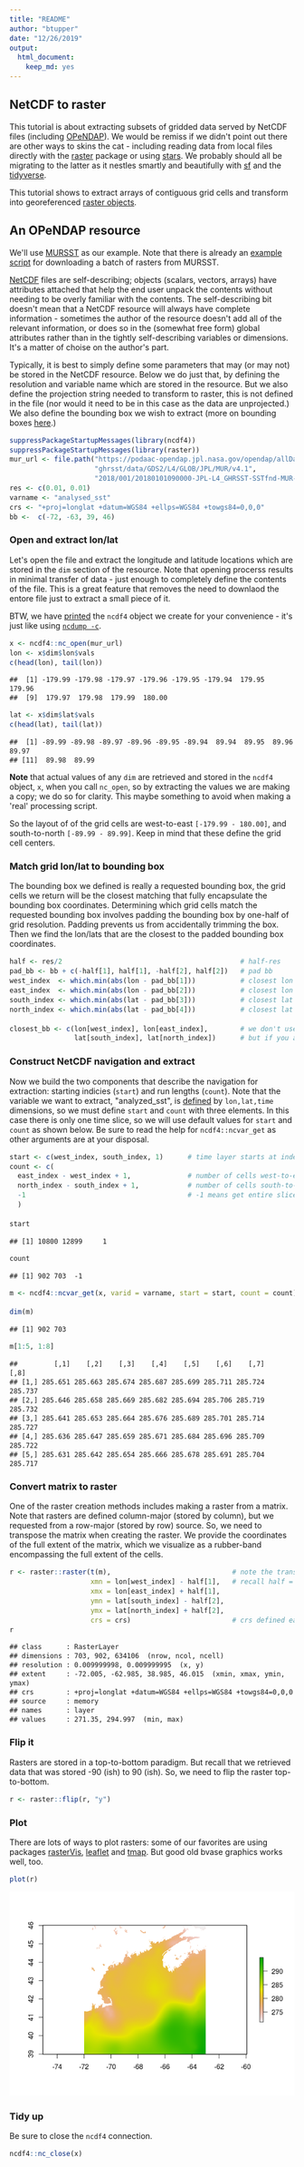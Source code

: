 ```yaml
---
title: "README"
author: "btupper"
date: "12/26/2019"
output: 
  html_document:
    keep_md: yes
---
```




## NetCDF to raster

This tutorial is about extracting subsets of gridded data served by NetCDF files (including [OPeNDAP](https://www.opendap.org/)). We would be remiss if we didn't point out there are other ways to skins the cat - including reading data from local files directly with the [raster](https://CRAN.R-project.org/package=raster) package or using [stars](https://CRAN.R-project.org/package=stars).  We probably should all be migrating to the latter as it nestles smartly and beautifully with [sf](https://CRAN.R-project.org/package=sf) and the [tidyverse](https://CRAN.R-project.org/package=tidyverse).  


This tutorial shows to extract arrays of contiguous grid cells and transform into georeferenced [raster objects](http://rpubs.com/etiennebr/visualraster).


## An OPeNDAP resource

We'll use [MURSST](https://podaac.jpl.nasa.gov/dataset/MUR-JPL-L4-GLOB-v4.1?ids=&values=&search=MUR%20v4.1) as our example.  Note that there is already an [example script](https://github.com/BigelowLab/oharvester/tree/master/scripts/MURSST-grid) for downloading a batch of rasters from MURSST.

[NetCDF](https://www.unidata.ucar.edu/software/netcdf/) files are self-describing; objects (scalars, vectors, arrays) have attributes attached that help the end user unpack the contents without needing to be overly familiar with the contents. The self-describing bit doesn't mean that a NetCDF resource will always have complete information - sometimes the author of the resource doesn't add all of the relevant information, or does so in the (somewhat free form) global attributes rather than in the tightly self-describing variables or dimensions.  It's a matter of choise on the author's part.

Typically, it is best to simply define some parameters that may (or may not) be stored in the NetCDF resource.  Below we do just that, by defining the resolution and variable name which are stored in the resource.  But we also define the projection string needed to transform to raster, this is not defined in the file (nor would it need to be in this case as the data are unprojected.)  We also define the bounding box we wish to extract (more on bounding boxes [here](https://github.com/BigelowLab/oharvester/tree/master/tutorials/bbox-vis).)


```r
suppressPackageStartupMessages(library(ncdf4))
suppressPackageStartupMessages(library(raster))
mur_url <- file.path("https://podaac-opendap.jpl.nasa.gov/opendap/allData",
                     "ghrsst/data/GDS2/L4/GLOB/JPL/MUR/v4.1",
                     "2018/001/20180101090000-JPL-L4_GHRSST-SSTfnd-MUR-GLOB-v02.0-fv04.1.nc")
res <- c(0.01, 0.01)
varname <- "analysed_sst"
crs <- "+proj=longlat +datum=WGS84 +ellps=WGS84 +towgs84=0,0,0"
bb <-  c(-72, -63, 39, 46)
```

### Open and extract lon/lat

Let's open the file and extract the longitude and latitude locations which are stored in the `dim` section of the resource.  Note that opening procerss results in minimal transfer of data - just enough to completely define the contents of the file.  This is a great feature that removes the need to downlaod the entore file just to extract a small piece of it.

BTW, we have [printed](20180101090000-JPL-L4_GHRSST-SSTfnd-MUR-GLOB-v02.0-fv04.1.txt) the `ncdf4` object we create for your convenience - it's just like using [`ncdump -c`](https://www.unidata.ucar.edu/software/netcdf/workshops/2011/utilities/NcdumpExamples.html).


```r
x <- ncdf4::nc_open(mur_url)
lon <- x$dim$lon$vals
c(head(lon), tail(lon))
```

```
##  [1] -179.99 -179.98 -179.97 -179.96 -179.95 -179.94  179.95  179.96
##  [9]  179.97  179.98  179.99  180.00
```

```r
lat <- x$dim$lat$vals
c(head(lat), tail(lat))
```

```
##  [1] -89.99 -89.98 -89.97 -89.96 -89.95 -89.94  89.94  89.95  89.96  89.97
## [11]  89.98  89.99
```

**Note** that actual values of any `dim` are retrieved and stored in the `ncdf4`  object, `x`, when you call `nc_open`, so by extracting the values we are making a copy; we do so for clarity. This maybe something to avoid when making a 'real' processing script.

So the layout of of the grid cells are west-to-east `[-179.99 - 180.00]`, and south-to-north `[-89.99 - 89.99]`.  Keep in mind that these define the grid cell centers.  

### Match grid lon/lat to bounding box

The bounding box we defined is really a requested bounding box, the grid cells we return will be the closest matching that fully encapsulate the bounding box coordinates. Determining which grid cells match the requested bounding box involves padding the bounding box by one-half of grid resolution.  Padding prevents us from accidentally trimming the box.  Then we find the lon/lats that are the closest to the padded bounding box coordinates.


```r
half <- res/2                                            # half-res
pad_bb <- bb + c(-half[1], half[1], -half[2], half[2])   # pad bb
west_index  <- which.min(abs(lon - pad_bb[1]))           # closest lon to bb[1]   
east_index  <- which.min(abs(lon - pad_bb[2]))           # closest lon to bb[2]
south_index <- which.min(abs(lat - pad_bb[3]))           # closest lat to bb[3]
north_index <- which.min(abs(lat - pad_bb[4]))           # closest lat to bb[4]

closest_bb <- c(lon[west_index], lon[east_index],        # we don't use this,
                lat[south_index], lat[north_index])      # but if you are curious
```

### Construct NetCDF navigation and extract

Now we build the two components that describe the navigation for extraction: starting indicies (`start`) and run lengths (`count`).  Note that the variable we want to extract, "analyzed_sst", is [defined](20180101090000-JPL-L4_GHRSST-SSTfnd-MUR-GLOB-v02.0-fv04.1.txt) by `lon,lat,time` dimensions, so we must define `start` and `count` with three elements.  In this case there is only one time slice, so we will use default values for `start` and `count` as shown below. Be sure to read the help for `ncdf4::ncvar_get` as other arguments are at your disposal.


```r
start <- c(west_index, south_index, 1)      # time layer starts at index 1
count <- c(
  east_index - west_index + 1,              # number of cells west-to-east
  north_index - south_index + 1,            # number of cells south-to-north
  -1                                        # -1 means get entire slice of time
  )

start
```

```
## [1] 10800 12899     1
```

```r
count
```

```
## [1] 902 703  -1
```

```r
m <- ncdf4::ncvar_get(x, varid = varname, start = start, count = count)

dim(m)
```

```
## [1] 902 703
```

```r
m[1:5, 1:8]
```

```
##         [,1]    [,2]    [,3]    [,4]    [,5]    [,6]    [,7]    [,8]
## [1,] 285.651 285.663 285.674 285.687 285.699 285.711 285.724 285.737
## [2,] 285.646 285.658 285.669 285.682 285.694 285.706 285.719 285.732
## [3,] 285.641 285.653 285.664 285.676 285.689 285.701 285.714 285.727
## [4,] 285.636 285.647 285.659 285.671 285.684 285.696 285.709 285.722
## [5,] 285.631 285.642 285.654 285.666 285.678 285.691 285.704 285.717
```

### Convert matrix to raster

One of the raster creation methods includes making a raster from a matrix. Note that rasters are defined column-major (stored by column), but we requested from a row-major (stored by row) source.  So, we need to transpose the matrix when creating the raster. We provide the coordinates of the full extent of the matrix, which we visualize as a rubber-band encompassing the full extent of the cells.


```r
r <- raster::raster(t(m),                              # note the transpose
                    xmn = lon[west_index] - half[1],   # recall half = res/2
                    xmx = lon[east_index] + half[1],
                    ymn = lat[south_index] - half[2],
                    ymx = lat[north_index] + half[2],
                    crs = crs)                         # crs defined earlier
r
```

```
## class      : RasterLayer 
## dimensions : 703, 902, 634106  (nrow, ncol, ncell)
## resolution : 0.009999998, 0.009999995  (x, y)
## extent     : -72.005, -62.985, 38.985, 46.015  (xmin, xmax, ymin, ymax)
## crs        : +proj=longlat +datum=WGS84 +ellps=WGS84 +towgs84=0,0,0 
## source     : memory
## names      : layer 
## values     : 271.35, 294.997  (min, max)
```

### Flip it

Rasters are stored in a top-to-bottom paradigm.  But recall that we retrieved data that was stored -90 (ish) to 90 (ish).  So, we need to flip the raster top-to-bottom.


```r
r <- raster::flip(r, "y")
```

### Plot

There are lots of ways to plot rasters: some of our favorites are using packages [rasterVis](https://oscarperpinan.github.io/rastervis/), [leaflet](http://rstudio.github.io/leaflet/) and [tmap](https://CRAN.R-project.org/package=tmap).  But good old bvase graphics works well, too.


```r
plot(r)
```

![](README_files/figure-html/plot-1.png)<!-- -->



### Tidy up
Be sure to close the `ncdf4` connection.

```r
ncdf4::nc_close(x)
```
